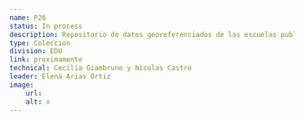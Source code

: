 ```yaml
---
name: P26
status: In process
description: Repositorio de datos georeferenciados de las escuelas publicas de nivel preescolar, primario y secundario de ALC. El repositorio contará con una base georefenciada de edificios escolares para cada país, y una base de 14 atributos clave a nivel de escuela en base a datos adminsitrativos, que es posible mergear en base a ID del edificio. Estamos actualmente montando el repositorio, y planificamos dejar cargadas las capas en SCL Data a fin del 2024 con al menos 15 paises de la región Este es el insumo base para diversos proyectos de analisis espacial que estamos planificando desde EDU. 
type: Coleccion
division: EDU
link: proximamente
technical: Cecilia Giambruno y Nicolas Castro
leader: Elena Arias Ortiz
image: 
    url: 
    alt: x
---
```

    